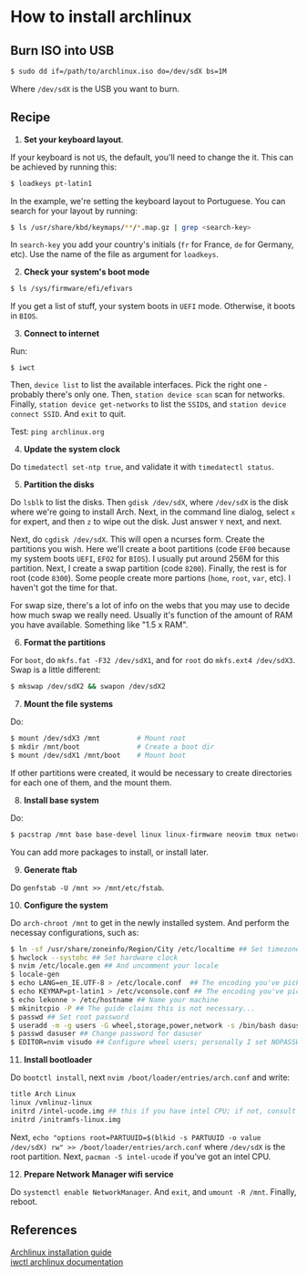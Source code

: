 # How to install archlinux

## Burn ISO into USB

```Bash
$ sudo dd if=/path/to/archlinux.iso do=/dev/sdX bs=1M
```
Where `/dev/sdX` is the USB you want to burn.

## Recipe

1. **Set your keyboard layout**.  

If your keyboard is not `US`, the default, you'll need to change the it. This can be achieved by running this:

```Bash
$ loadkeys pt-latin1
```
In the example, we're setting the keyboard layout to Portuguese. You can search for your layout by running:

```Bash
$ ls /usr/share/kbd/keymaps/**/*.map.gz | grep <search-key>
```

In `search-key` you add your country's initials (`fr` for France, `de` for Germany, etc). Use the name of the file as argument for `loadkeys`.

2. **Check your system's boot mode**

```Bash
$ ls /sys/firmware/efi/efivars
```
If you get a list of stuff, your system boots in `UEFI` mode. Otherwise, it boots in `BIOS`.

3. **Connect to internet**

Run:

```
$ iwct
```

Then, `device list` to list the available interfaces. Pick the right one - probably there's only one. Then, `station device scan` scan for networks. 
Finally, `station device get-networks` to list the `SSID`s, and `station device connect SSID`. And `exit` to quit. 

Test: `ping archlinux.org`

4. **Update the system clock**

Do `timedatectl set-ntp true`, and validate it with `timedatectl status`.

5. **Partition the disks**

Do `lsblk` to list the disks. Then `gdisk /dev/sdX`, where `/dev/sdX` is the disk where we're going to install Arch. Next, in the command line dialog, select `x` for expert, and then `z` to wipe out the disk. Just answer `Y` next, and next.

Next, do `cgdisk /dev/sdX`. This will open a ncurses form. Create the partitions you wish. Here we'll create a boot partitions (code `EF00` because my system boots `UEFI`, `EFO2` for `BIOS`). I usually put around 256M for this partition. Next, I create a swap partition (code `8200`). Finally, the rest is for root (code `8300`). Some people create more partions (`home`, `root`, `var`, etc). I haven't got the time for that.  

For swap size, there's a lot of info on the webs that you may use to decide how much swap we really need. Usually it's function of the amount of RAM you have available. Something like "1.5 x RAM". 

6. **Format the partitions**

For `boot`, do `mkfs.fat -F32 /dev/sdX1`, and for `root` do `mkfs.ext4 /dev/sdX3`. Swap is a little different:

```Bash
$ mkswap /dev/sdX2 && swapon /dev/sdX2
```

7. **Mount the file systems**

Do:

```Bash
$ mount /dev/sdX3 /mnt         # Mount root 
$ mkdir /mnt/boot              # Create a boot dir
$ mount /dev/sdX1 /mnt/boot    # Mount boot
```
If other partitions were created, it would be necessary to create directories for each one of them, and the mount them.

8. **Install base system**

Do: 

```Bash
$ pacstrap /mnt base base-devel linux linux-firmware neovim tmux networkmanager openssh zsh 
```

You can add more packages to install, or install later. 

9. **Generate ftab**

Do `genfstab -U /mnt >> /mnt/etc/fstab`.

10. **Configure the system**

Do `arch-chroot /mnt` to get in the newly installed system. And perform the necessay configurations, such as:

```Bash
$ ln -sf /usr/share/zoneinfo/Region/City /etc/localtime ## Set timezone
$ hwclock --systohc ## Set hardware clock
$ nvim /etc/locale.gen ## And uncomment your locale
$ locale-gen
$ echo LANG=en_IE.UTF-8 > /etc/locale.conf  ## The encoding you've picked
$ echo KEYMAP=pt-latin1 > /etc/vconsole.conf ## The encoding you've picked before
$ echo lekonne > /etc/hostname ## Name your machine
$ mkinitcpio -P ## The guide claims this is not necessary... 
$ passwd ## Set root password
$ useradd -m -g users -G wheel,storage,power,network -s /bin/bash dasuser ## Create a your user
$ passwd dasuser ## Change password for dasuser
$ EDITOR=nvim visudo ## Configure wheel users; personally I set NOPASSWD for wheel users (me)
```

11. **Install bootloader**

Do `bootctl install`, next `nvim /boot/loader/entries/arch.conf` and write:

```Bash
title Arch Linux
linux /vmlinuz-linux
initrd /intel-ucode.img ## this if you have intel CPU; if not, consult the installation guide for more details
initrd /initramfs-linux.img
```
Next, `echo "options root=PARTUUID=$(blkid -s PARTUUID -o value /dev/sdX) rw" >> /boot/loader/entries/arch.conf` where `/dev/sdX` is the root partition.
Next, `pacman -S intel-ucode` if you've got an intel CPU. 

12. **Prepare Network Manager wifi service**

Do `systemctl enable NetworkManager`. And `exit`, and `umount -R /mnt`. Finally, reboot.

## References

[Archlinux installation guide](https://wiki.archlinux.org/title/Installation_guide)  
[iwctl archlinux documentation](https://wiki.archlinux.org/title/Iwd)  

